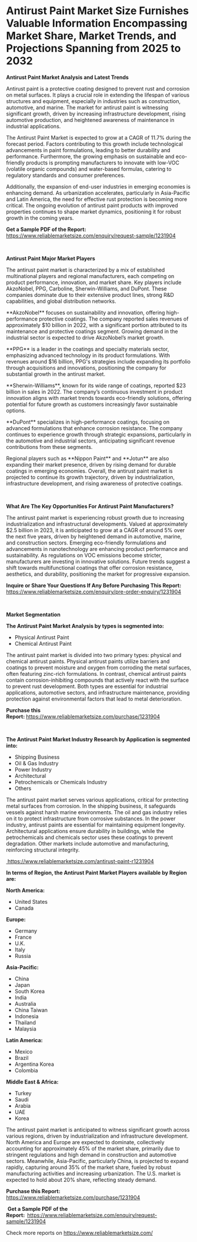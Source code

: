 <p><h1>Antirust Paint Market Size Furnishes Valuable Information Encompassing Market Share, Market Trends, and Projections Spanning from 2025 to 2032</h1></p><p><strong>Antirust Paint Market Analysis and Latest Trends</strong></p>
<p><p>Antirust paint is a protective coating designed to prevent rust and corrosion on metal surfaces. It plays a crucial role in extending the lifespan of various structures and equipment, especially in industries such as construction, automotive, and marine. The market for antirust paint is witnessing significant growth, driven by increasing infrastructure development, rising automotive production, and heightened awareness of maintenance in industrial applications.</p><p>The Antirust Paint Market is expected to grow at a CAGR of 11.7% during the forecast period. Factors contributing to this growth include technological advancements in paint formulations, leading to better durability and performance. Furthermore, the growing emphasis on sustainable and eco-friendly products is prompting manufacturers to innovate with low-VOC (volatile organic compounds) and water-based formulas, catering to regulatory standards and consumer preferences. </p><p>Additionally, the expansion of end-user industries in emerging economies is enhancing demand. As urbanization accelerates, particularly in Asia-Pacific and Latin America, the need for effective rust protection is becoming more critical. The ongoing evolution of antirust paint products with improved properties continues to shape market dynamics, positioning it for robust growth in the coming years.</p></p>
<p><strong>Get a Sample PDF of the Report:&nbsp;</strong> <a href="https://www.reliablemarketsize.com/enquiry/request-sample/1231904?utm_campaign=1840&utm_medium=2&utm_source=Github&utm_content=ia&utm_term=30012025&utm_id=antirust-paint">https://www.reliablemarketsize.com/enquiry/request-sample/1231904</a></p>
<p>&nbsp;</p>
<p><strong>Antirust Paint Major Market Players</strong></p>
<p><p>The antirust paint market is characterized by a mix of established multinational players and regional manufacturers, each competing on product performance, innovation, and market share. Key players include AkzoNobel, PPG, Carboline, Sherwin-Williams, and DuPont. These companies dominate due to their extensive product lines, strong R&D capabilities, and global distribution networks.</p><p>**AkzoNobel** focuses on sustainability and innovation, offering high-performance protective coatings. The company reported sales revenues of approximately $10 billion in 2022, with a significant portion attributed to its maintenance and protective coatings segment. Growing demand in the industrial sector is expected to drive AkzoNobel’s market growth.</p><p>**PPG** is a leader in the coatings and specialty materials sector, emphasizing advanced technology in its product formulations. With revenues around $16 billion, PPG's strategies include expanding its portfolio through acquisitions and innovations, positioning the company for substantial growth in the antirust market.</p><p>**Sherwin-Williams**, known for its wide range of coatings, reported $23 billion in sales in 2022. The company’s continuous investment in product innovation aligns with market trends towards eco-friendly solutions, offering potential for future growth as customers increasingly favor sustainable options.</p><p>**DuPont** specializes in high-performance coatings, focusing on advanced formulations that enhance corrosion resistance. The company continues to experience growth through strategic expansions, particularly in the automotive and industrial sectors, anticipating significant revenue contributions from these segments.</p><p>Regional players such as **Nippon Paint** and **Jotun** are also expanding their market presence, driven by rising demand for durable coatings in emerging economies. Overall, the antirust paint market is projected to continue its growth trajectory, driven by industrialization, infrastructure development, and rising awareness of protective coatings.</p></p>
<p>&nbsp;</p>
<p><strong>What Are The Key Opportunities For Antirust Paint Manufacturers?</strong></p>
<p><p>The antirust paint market is experiencing robust growth due to increasing industrialization and infrastructural developments. Valued at approximately $2.5 billion in 2023, it is anticipated to grow at a CAGR of around 5% over the next five years, driven by heightened demand in automotive, marine, and construction sectors. Emerging eco-friendly formulations and advancements in nanotechnology are enhancing product performance and sustainability. As regulations on VOC emissions become stricter, manufacturers are investing in innovative solutions. Future trends suggest a shift towards multifunctional coatings that offer corrosion resistance, aesthetics, and durability, positioning the market for progressive expansion.</p></p>
<p><strong>Inquire or Share Your Questions If Any Before Purchasing This Report:</strong> <a href="https://www.reliablemarketsize.com/enquiry/pre-order-enquiry/1231904?utm_campaign=1840&utm_medium=2&utm_source=Github&utm_content=ia&utm_term=30012025&utm_id=antirust-paint">https://www.reliablemarketsize.com/enquiry/pre-order-enquiry/1231904</a></p>
<p>&nbsp;</p>
<p><strong>Market Segmentation</strong></p>
<p><strong>The Antirust Paint Market Analysis by types is segmented into:</strong></p>
<p><ul><li>Physical Antirust Paint</li><li>Chemical Antirust Paint</li></ul></p>
<p><p>The antirust paint market is divided into two primary types: physical and chemical antirust paints. Physical antirust paints utilize barriers and coatings to prevent moisture and oxygen from corroding the metal surfaces, often featuring zinc-rich formulations. In contrast, chemical antirust paints contain corrosion-inhibiting compounds that actively react with the surface to prevent rust development. Both types are essential for industrial applications, automotive sectors, and infrastructure maintenance, providing protection against environmental factors that lead to metal deterioration.</p></p>
<p><strong>Purchase this Report:&nbsp;</strong><a href="https://www.reliablemarketsize.com/purchase/1231904?utm_campaign=1840&utm_medium=2&utm_source=Github&utm_content=ia&utm_term=30012025&utm_id=antirust-paint">https://www.reliablemarketsize.com/purchase/1231904</a></p>
<p>&nbsp;</p>
<p><strong>The Antirust Paint Market Industry Research by Application is segmented into:</strong></p>
<p><ul><li>Shipping Business</li><li>Oil & Gas Industry</li><li>Power Industry</li><li>Architectural</li><li>Petrochemicals or Chemicals Industry</li><li>Others</li></ul></p>
<p><p>The antirust paint market serves various applications, critical for protecting metal surfaces from corrosion. In the shipping business, it safeguards vessels against harsh marine environments. The oil and gas industry relies on it to protect infrastructure from corrosive substances. In the power industry, antirust paints are essential for maintaining equipment longevity. Architectural applications ensure durability in buildings, while the petrochemicals and chemicals sector uses these coatings to prevent degradation. Other markets include automotive and manufacturing, reinforcing structural integrity.</p></p>
<p><a href="https://www.reliablemarketsize.com/antirust-paint-r1231904?utm_campaign=1840&utm_medium=2&utm_source=Github&utm_content=ia&utm_term=30012025&utm_id=antirust-paint">&nbsp;https://www.reliablemarketsize.com/antirust-paint-r1231904</a></p>
<p><strong>In terms of Region, the Antirust Paint Market Players available by Region are:</strong></p>
<p>
    <p> <strong> North America: </strong>
        <ul>
            <li>United States</li>
            <li>Canada</li>
        </ul>
        </p> 
    <p> <strong> Europe: </strong>
        <ul>
            <li>Germany</li>
            <li>France</li>
            <li>U.K.</li>
            <li>Italy</li>
            <li>Russia</li>
        </ul>
        </p> 
    <p> <strong> Asia-Pacific: </strong>
        <ul>
            <li>China</li>
            <li>Japan</li>
            <li>South Korea</li>
            <li>India</li>
            <li>Australia</li>
            <li>China Taiwan</li>
            <li>Indonesia</li>
            <li>Thailand</li>
            <li>Malaysia</li>
        </ul>
        </p> 
    <p> <strong> Latin America: </strong>
        <ul>
            <li>Mexico</li>
            <li>Brazil</li>
            <li>Argentina Korea</li>
            <li>Colombia</li>
        </ul>
        </p> 
    <p> <strong> Middle East & Africa: </strong>
        <ul>
            <li>Turkey</li>
            <li>Saudi</li>
            <li>Arabia</li>
            <li>UAE</li>
            <li>Korea</li>
        </ul>
    </p>
    </p>
<p><p>The antirust paint market is anticipated to witness significant growth across various regions, driven by industrialization and infrastructure development. North America and Europe are expected to dominate, collectively accounting for approximately 45% of the market share, primarily due to stringent regulations and high demand in construction and automotive sectors. Meanwhile, Asia-Pacific, particularly China, is projected to expand rapidly, capturing around 35% of the market share, fueled by robust manufacturing activities and increasing urbanization. The U.S. market is expected to hold about 20% share, reflecting steady demand.</p></p>
<p><strong>Purchase this Report: </strong><a href="https://www.reliablemarketsize.com/purchase/1231904?utm_campaign=1840&utm_medium=2&utm_source=Github&utm_content=ia&utm_term=30012025&utm_id=antirust-paint">https://www.reliablemarketsize.com/purchase/1231904</a></p>
<p>&nbsp;<strong>Get a Sample PDF of the Report:&nbsp;&nbsp;</strong><a href="https://www.reliablemarketsize.com/enquiry/request-sample/1231904?utm_campaign=1840&utm_medium=2&utm_source=Github&utm_content=ia&utm_term=30012025&utm_id=antirust-paint">https://www.reliablemarketsize.com/enquiry/request-sample/1231904</a></p>
<p><strong></strong></p>
<p>Check more reports on <a href="https://www.reliablemarketsize.com/?utm_campaign=1840&utm_medium=2&utm_source=Github&utm_content=ia&utm_term=30012025&utm_id=antirust-paint">https://www.reliablemarketsize.com/</a></p>